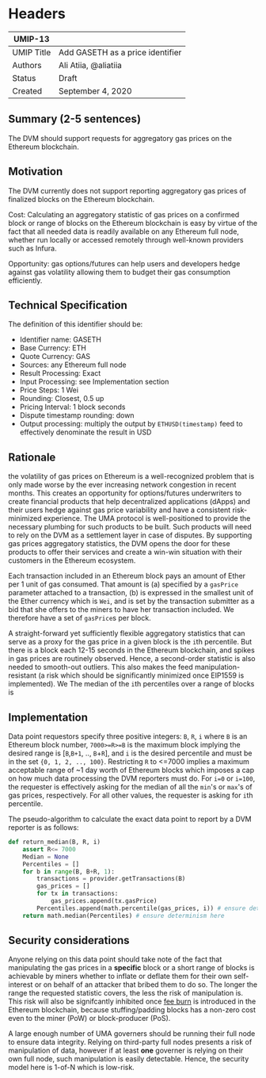 # Headers
| UMIP-13     |                                                                                                                                          |
|------------|------------------------------------------------------------------------------------------------------------------------------------------|
| UMIP Title | Add GASETH as a price identifier                                                                                                 |
| Authors    | Ali Atiia, @aliatiia |
| Status     | Draft                                                                                                                                    |
| Created    | September 4, 2020                                                                                                                           |

## Summary (2-5 sentences)
The DVM should support requests for aggregatory gas prices on the Ethereum blockchain. 

## Motivation
The DVM currently does not support reporting aggregatory gas prices of finalized blocks on the Ethereum blockchain. 

Cost: Calculating an aggregatory statistic of gas prices on a confirmed block or range of blocks on the Ethereum blockchain is easy by virtue of the fact that all needed data is readily available on any Ethereum full node, whether run locally or accessed remotely through well-known providers such as Infura.

Opportunity: gas options/futures can help users and developers hedge against gas volatility allowing them to budget their gas consumption efficiently.

## Technical Specification

The definition of this identifier should be:
- Identifier name: GASETH
- Base Currency: ETH
- Quote Currency: GAS
- Sources: any Ethereum full node
- Result Processing: Exact
- Input Processing: see Implementation section
- Price Steps: 1 Wei
- Rounding: Closest, 0.5 up
- Pricing Interval: 1 block seconds
- Dispute timestamp rounding: down
- Output processing: multiply the output by `ETHUSD(timestamp)` feed to effectively denominate the result in USD

## Rationale

the volatility of gas prices on Ethereum is a well-recognized problem that is only made worse by the ever increasing network congestion in recent months. This creates an opportunity for options/futures underwriters to create financial products that help decentralized applications (dApps) and their users hedge against gas price variability and have a consistent risk-minimized experience. The UMA protocol is well-positioned to provide the necessary plumbing for such products to be built. Such products will need to rely on the DVM as a settlement layer in case of disputes. By supporting gas prices aggregatory statistics, the DVM opens the door for these products to offer their services and create a win-win situation with their customers in the Ethereum ecosystem.

Each transaction included in an Ethereum block pays an amount of Ether per 1 unit of gas consumed. That amount is (a) specified by a `gasPrice` parameter attached to a transaction, (b) is expressed in the smallest unit of the Ether currency which is `Wei`, and is set by the transaction submitter as a bid that she offers to the miners to have her transaction included. We therefore have a set of `gasPrice`s per block.

A straight-forward yet sufficiently flexible aggregatory statistics that can serve as a proxy for the gas price in a given block is the `i`th percentile. But there is a block each 12-15 seconds in the Ethereum blockchain, and spikes in gas prices are routinely observed. Hence, a second-order statistic is also needed to smooth-out outliers. This also makes the feed manipulation-resistant (a risk which should be significantly minimized once EIP1559 is implemented). We The median of the `i`th percentiles over a range of blocks is 


## Implementation

Data point requestors specify three positive integers: `B`, `R`, `i` where `B` is an Ethereum block number, `7000>=R>=B` is the maximum block implying the desired range is [`B`,`B+1`, ..,  `B`+`R`], and `i` is the desired percentile and must be in the set `{0, 1, 2, .., 100}`. Restricting `R` to <=7000 implies a maximum acceptable range of ~1 day worth of Ethereum blocks which imposes a cap on how much data processing the DVM reporters must do. For `i=0` or `i=100`, the requester is effectively asking for the median of all the `min`'s or `max`'s of gas prices, respectively. For all other values, the requester is asking for `i`th percentile.

The pseudo-algorithm to calculate the exact data point to report by a DVM reporter is as follows:

```python
def return_median(B, R, i)
    assert R<= 7000
    Median = None
    Percentiles = []
    for b in range(B, B+R, 1):      
        transactions = provider.getTransactions(B)
        gas_prices = []
        for tx in transactions:
            gas_prices.append(tx.gasPrice)
        Percentiles.append(math.percentile(gas_prices, i)) # ensure determinism here
    return math.median(Percentiles) # ensure determinism here
```


## Security considerations

Anyone relying on this data point should take note of the fact that manipulating the gas prices in a **specific** block or a short range of blocks is achievable by miners whether to inflate or deflate them for their own self-interest or on behalf of an attacker that bribed them to do so. The longer the range the requested statistic covers, the less the risk of manipulation is. This risk will also be signifcantly inhibited once [fee burn]() is introduced in the Ethereum blockchain, because stuffing/padding blocks has a non-zero cost even to the miner (PoW) or block-producer (PoS).

A large enough number of UMA governers should be running their full node to ensure data integrity. Relying on third-party full nodes presents a risk of manipulation of data, however if at least **one** governer is relying on their own full node, such manipulation is easily detectable. Hence, the security model here is 1-of-N which is low-risk.
